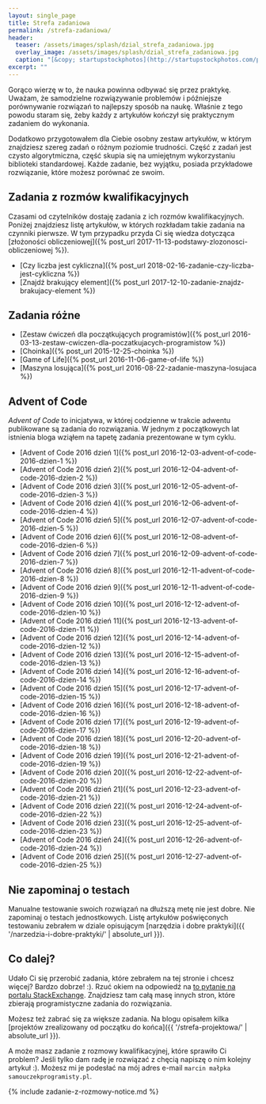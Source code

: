 ```yaml
---
layout: single_page
title: Strefa zadaniowa
permalink: /strefa-zadaniowa/
header:
  teaser: /assets/images/splash/dzial_strefa_zadaniowa.jpg
  overlay_image: /assets/images/splash/dzial_strefa_zadaniowa.jpg
  caption: "[&copy; startupstockphotos](http://startupstockphotos.com/post/143841899156)"
excerpt: ""
---
```


Gorąco wierzę w to, że nauka powinna odbywać się przez praktykę. Uważam, że samodzielne rozwiązywanie problemów i późniejsze porównywanie rozwiązań to najlepszy sposób na naukę. Właśnie z tego powodu staram się, żeby każdy z artykułów kończył się praktycznym zadaniem do wykonania.

Dodatkowo przygotowałem dla Ciebie osobny zestaw artykułów, w którym znajdziesz szereg zadań o różnym poziomie trudności. Część z zadań jest czysto algorytmiczna, część skupia się na umiejętnym wykorzystaniu biblioteki standardowej. Każde zadanie, bez wyjątku, posiada przykładowe rozwiązanie, które możesz porównać ze swoim.

## Zadania z rozmów kwalifikacyjnych

Czasami od czytelników dostaję zadania z ich rozmów kwalifikacyjnych. Poniżej znajdziesz listę artykułów, w których rozkładam takie zadania na czynniki pierwsze. W tym przypadku przyda Ci się wiedza dotycząca [złożoności obliczeniowej]({% post_url 2017-11-13-podstawy-zlozonosci-obliczeniowej %}).

* [Czy liczba jest cykliczna]({% post_url 2018-02-16-zadanie-czy-liczba-jest-cykliczna %})
* [Znajdź brakujący element]({% post_url 2017-12-10-zadanie-znajdz-brakujacy-element %})

## Zadania różne

* [Zestaw ćwiczeń dla początkujących programistów]({% post_url 2016-03-13-zestaw-cwiczen-dla-poczatkujacych-programistow %})
* [Choinka]({% post_url 2015-12-25-choinka %})
* [Game of Life]({% post_url 2016-11-06-game-of-life %})
* [Maszyna losująca]({% post_url 2016-08-22-zadanie-maszyna-losujaca %})

## Advent of Code

_Advent of Code_ to inicjatywa, w której codzienne w trakcie adwentu publikowane są zadania do rozwiązania. W jednym z początkowych lat istnienia bloga wziąłem na tapetę zadania prezentowane w tym cyklu. 

* [Advent of Code 2016 dzień 1]({% post_url 2016-12-03-advent-of-code-2016-dzien-1 %})
* [Advent of Code 2016 dzień 2]({% post_url 2016-12-04-advent-of-code-2016-dzien-2 %})
* [Advent of Code 2016 dzień 3]({% post_url 2016-12-05-advent-of-code-2016-dzien-3 %})
* [Advent of Code 2016 dzień 4]({% post_url 2016-12-06-advent-of-code-2016-dzien-4 %})
* [Advent of Code 2016 dzień 5]({% post_url 2016-12-07-advent-of-code-2016-dzien-5 %})
* [Advent of Code 2016 dzień 6]({% post_url 2016-12-08-advent-of-code-2016-dzien-6 %})
* [Advent of Code 2016 dzień 7]({% post_url 2016-12-09-advent-of-code-2016-dzien-7 %})
* [Advent of Code 2016 dzień 8]({% post_url 2016-12-11-advent-of-code-2016-dzien-8 %})
* [Advent of Code 2016 dzień 9]({% post_url 2016-12-11-advent-of-code-2016-dzien-9 %})
* [Advent of Code 2016 dzień 10]({% post_url 2016-12-12-advent-of-code-2016-dzien-10 %})
* [Advent of Code 2016 dzień 11]({% post_url 2016-12-13-advent-of-code-2016-dzien-11 %})
* [Advent of Code 2016 dzień 12]({% post_url 2016-12-14-advent-of-code-2016-dzien-12 %})
* [Advent of Code 2016 dzień 13]({% post_url 2016-12-15-advent-of-code-2016-dzien-13 %})
* [Advent of Code 2016 dzień 14]({% post_url 2016-12-16-advent-of-code-2016-dzien-14 %})
* [Advent of Code 2016 dzień 15]({% post_url 2016-12-17-advent-of-code-2016-dzien-15 %})
* [Advent of Code 2016 dzień 16]({% post_url 2016-12-18-advent-of-code-2016-dzien-16 %})
* [Advent of Code 2016 dzień 17]({% post_url 2016-12-19-advent-of-code-2016-dzien-17 %})
* [Advent of Code 2016 dzień 18]({% post_url 2016-12-20-advent-of-code-2016-dzien-18 %})
* [Advent of Code 2016 dzień 19]({% post_url 2016-12-21-advent-of-code-2016-dzien-19 %})
* [Advent of Code 2016 dzień 20]({% post_url 2016-12-22-advent-of-code-2016-dzien-20 %})
* [Advent of Code 2016 dzień 21]({% post_url 2016-12-23-advent-of-code-2016-dzien-21 %})
* [Advent of Code 2016 dzień 22]({% post_url 2016-12-24-advent-of-code-2016-dzien-22 %})
* [Advent of Code 2016 dzień 23]({% post_url 2016-12-25-advent-of-code-2016-dzien-23 %})
* [Advent of Code 2016 dzień 24]({% post_url 2016-12-26-advent-of-code-2016-dzien-24 %})
* [Advent of Code 2016 dzień 25]({% post_url 2016-12-27-advent-of-code-2016-dzien-25 %})

## Nie zapominaj o testach

Manualne testowanie swoich rozwiązań na dłuższą metę nie jest dobre. Nie zapominaj o testach jednostkowych. Listę artykułów poświęconych testowaniu zebrałem w dziale opisującym [narzędzia i dobre praktyki]({{ '/narzedzia-i-dobre-praktyki/' | absolute_url }}).

## Co dalej?

Udało Ci się przerobić zadania, które zebrałem na tej stronie i chcesz więcej? Bardzo dobrze! :). Rzuć okiem na odpowiedź na [to pytanie na portalu StackExchange](https://softwareengineering.stackexchange.com/questions/756/where-can-i-find-programming-puzzles-and-challenges). Znajdziesz tam całą masę innych stron, które zbierają programistyczne zadania do rozwiązania.

Możesz też zabrać się za większe zadania. Na blogu opisałem kilka [projektów zrealizowany od początku do końca]({{ '/strefa-projektowa/' | absolute_url }}).

A może masz zadanie z rozmowy kwalifikacyjnej, które sprawiło Ci problem? Jeśli tylko dam radę je rozwiązać z chęcią napiszę o nim kolejny artykuł :). Możesz mi je podesłać na mój adres e-mail `marcin małpka samouczekprogramisty.pl`.

{% include zadanie-z-rozmowy-notice.md %}
